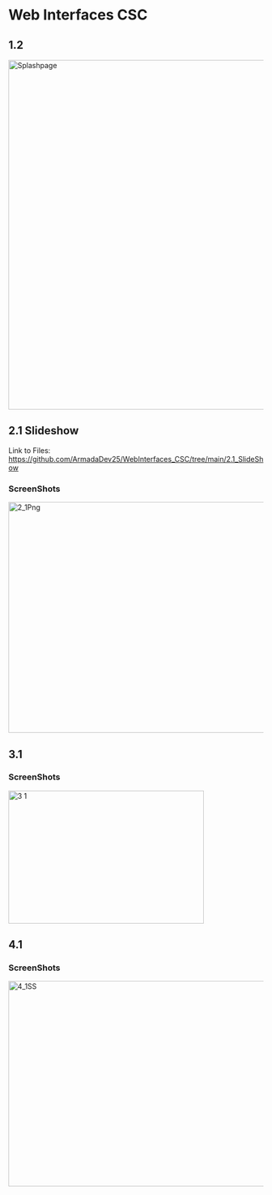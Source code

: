 # Web Interfaces CSC
## 1.2
<img width="1037" height="689" alt="Splashpage" src="https://github.com/user-attachments/assets/6aa22e6b-34aa-4d44-b140-3628203dbf69" /> <br>
## 2.1 Slideshow
Link to Files: https://github.com/ArmadaDev25/WebInterfaces_CSC/tree/main/2.1_SlideShow
### ScreenShots
<img width="544" height="455" alt="2_1Png" src="https://github.com/user-attachments/assets/ddc01da0-283a-4be8-ab1c-16bdf7856dff" /> <br>
## 3.1
### ScreenShots
<img width="386" height="262" alt="3 1" src="https://github.com/user-attachments/assets/2496d905-9172-4bc9-8c4e-c22d39ec88d4" /> <br>
## 4.1
### ScreenShots
<img width="549" height="405" alt="4_1SS" src="https://github.com/user-attachments/assets/fec18aed-b5f1-4d9f-9bd3-acdd95d683ee" />

